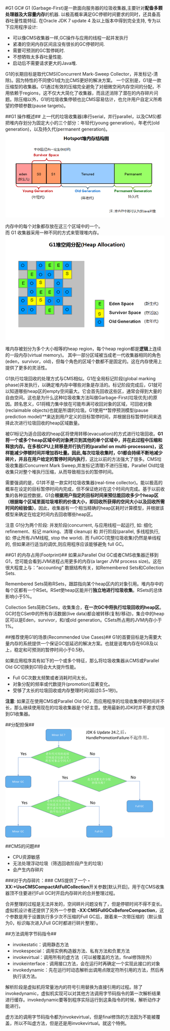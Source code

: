 
#G1 GC#
G1 (Garbage-First)是一款面向服务器的垃圾收集器,主要针对**配备多颗处理器及大容量内存**的机器. 以极高概率满足GC停顿时间要求的同时，还具备高吞吐量性能特征. 在Oracle JDK 7 update 4 及以上版本中得到完全支持, 专为以下应用程序设计:

- 可以像CMS收集器一样,GC操作与应用的线程一起并发执行
- 紧凑的空闲内存区间且没有很长的GC停顿时间.
- 需要可预测的GC暂停耗时.
- 不想牺牲太多吞吐量性能.
- 启动后不需要请求更大的Java堆.

G1的长期目标是取代CMS(Concurrent Mark-Sweep Collector，并发标记-清除)。因为特性的不同使G1成为比CMS更好的解决方案。 一个区别是，G1是一款压缩型的收集器。G1通过有效的压缩完全避免了对细微空闲内存空间的分配，不用依赖于regions，这不仅大大简化了收集器，而且还消除了潜在的内存碎片问题。除压缩以外，G1的垃圾收集停顿也比CMS容易估计，也允许用户自定义所希望的停顿参数(pause targets)。

##G1 操作概述##
上一代的垃圾收集器(串行serial，并行parallel，以及CMS)都把堆内存划分为固定大小的三个部分：年轻代(young generation)，年老代(old generation)，以及持久代(permanent generation)。  
![](img/skeleton/45.png)  

内存中的每个对象都存放在这三个区域中的一个。  
而 G1 收集器采用一种不同的方式来管理堆内存。  
![](img/skeleton/46.png)

堆内存被划分为多个大小相等的heap region，每个heap region都是**逻辑**上连续的一段内存(virtual memory)。 其中一部分区域被当成老一代收集器相同的角色(eden，survivor，old)，但每个角色的区域个数都不是固定的。这在内存使用上提供了更多的灵活性。

G1执行垃圾回收的处理方式与CMS相似。G1在全局标记阶段(global marking phase)并发执行，以确定堆内存中哪些对象是存活的。标记阶段完成后，G1就可以知道哪些heap区的empty空间最大。它会首先回收这些区，通常会得到大量的自由空间。这也是为什么这种垃圾收集方法叫做Garbage-First(垃圾优先)的原因。顾名思义，G1将精力集中放在可能布满可收回对象的区域，可回收对象(reclaimable objects)也就是所谓的垃圾。G1使用**暂停预测模型(pause prediction model)**来达到用户定义的目标暂停时间，并根据目标暂停时间来选择此次进行垃圾回收的heap区域数量。

被G1标记为适合回收的heap区将使用转移(evacuation)的方式进行垃圾回收。**G1将一个或多个heap区域中的对象拷贝到其他的单个区域中，并在此过程中压缩和释放内存。在多核CPU上转移是并行执行的(parallel on multi-processors)，这样能减少停顿时间并增加吞吐量。因此,每次垃圾收集时，G1都会持续不断地减少碎片，并且在用户给定的暂停时间内执行**，这比以前的方法强大了很多。CMS垃圾收集器(Concurrent Mark Sweep,并发标记清理)不进行压缩，Parallel Old垃圾收集只对整个堆执行压缩，从而导致相当长的暂停时间。

需要强调的是，G1并不是一款实时垃圾收集器(real-time collector)。能以极高的概率在设定的目标暂停时间内完成，但不保证绝对在这个时间内完成。基于以前收集的各种监控数据，G1会**根据用户指定的目标时间来预估能回收多少个heap区（根据每个区域里面垃圾堆积的价值大小，即回收所获得的空间大小以及回收所需时间的经验值）**。因此，收集器有一个相当精确的heap区耗时计算模型，并根据该模型来确定在给定时间内去回收哪些heap区。

注意 G1分为两个阶段: 并发阶段(concurrent, 与应用线程一起运行, 如: 细化 refinement、标记 marking、清理 cleanup) 和 并行阶段(parallel, 多线程执行, 如: 停止所有JVM线程, stop the world). 而 FullGC(完整垃圾收集)仍然是单线程的, 但如果进行适当的调优,则应用程序应该能够避免 full GC。

##G1 的内存占用(Footprint)##
如果从Parallel Old GC或者CMS收集器迁移到G1，您可能会看到JVM进程占用更多的内存(a larger JVM process size)。这在很大程度上与：“accounting” 数据结构有关，如Remembered Sets和Collection Sets.

Remembered Sets简称RSets，跟踪指向某个heap区内的对象引用。堆内存中的每个区都有一个RSet。RSet使heap区能并行**独立地进行垃圾收集**。RSets的总体影响小于5%。

Collection Sets简称CSets，收集集合，**在一次GC中将执行垃圾回收的heap区**。GC时在CSet中的所有存活数据(live data)都会被转移(复制/移动)，集合中的heap区可以是Eden，survivor，和/或old generation。CSets所占用的JVM内存小于1%。

##推荐使用G1的场景(Recommended Use Cases)##
G1的首要目标是为需要大量内存的系统提供一个保证GC低延迟的解决方案。也就是说堆内存在6GB及以上，稳定和可预测的暂停时间小于0.5秒。

如果应用程序具有如下的一个或多个特征，那么将垃圾收集器从CMS或Parallel Old GC切换到G1将会大大提升性能。

- Full GC次数太频繁或者消耗时间太长。
- 对象分配的频率或代数提升(promotion)显著变化。
- 受够了太长的垃圾回收或内存整理时间(超过0.5~1秒)。

**注意**: 如果正在使用CMS或Parallel Old GC，而应用程序的垃圾收集停顿时间并不长，那么继续使用现在的垃圾收集器是个好主意。使用最新的JDK时并不要求切换到G1收集器。

##分配担保##
![](img/skeleton/分配担保.png)

##CMS的问题##
- CPU资源敏感
- 无法处理浮动垃圾（筛选回收阶段产生的垃圾）
- 会产生内存碎片

###对于内存碎片：###
CMS提供了一个 **-XX:+UseCMSCompactAtFullCollection**开关参数[默认开启]，用于在CMS收集器顶不住要进行Full GC时开启内存碎片的合并整理过程。

合并整理的过程是无法并发的，空间碎片问题没有了，但是停顿时间不得不变长。虚拟机设计者还提供了另外一个参数 **-XX:CMSFullGCsBeforeCompaction**，这个参数是用于设置执行多少次不压缩的Full GC后，跟着来一次带压缩的（默认值为0，标识每次进入Full GC时都进行碎片整理）。

##方法调用字节码指令##
- invokestatic：调用静态方法
- invokespecial：调用实例构造器<init>方法、私有方法和负累方法
- invokevirtual：调用所有的虚方法（可以被覆盖的方法，final修饰除外）
- invokeinterface：调用接口方法，会在运行时再确定一个实现此接口的对象
- invokedynamic：先在运行时动态解析出调用点限定符所引用的方法，然后再执行该方法。

解析阶段是虚拟机将常量池内的符号引用替换为直接引用的过程。除了invokedynamic，虚拟机实现可以对其他方法调用字节码指令的第一次解析结果进行缓存。invokedynamic要等到程序实际运行到这条指令的时候，解析动作才能进行。

虚方法的调用字节码指令都为invokevirtual，但是final修饰的方法因为不能被覆盖，所以不叫虚方法，但是还是用invokevirtual。就这个特例。
